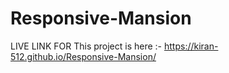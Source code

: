 # Responsive-Mansion

LIVE LINK FOR This project is here :- https://kiran-512.github.io/Responsive-Mansion/
